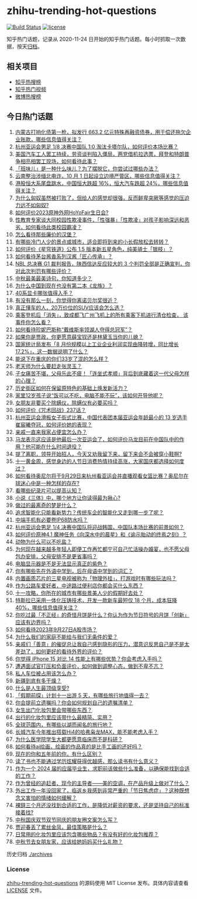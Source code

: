 # zhihu-trending-hot-questions

[![Build Status](https://github.com/justjavac/zhihu-trending-hot-questions/workflows/ci/badge.svg?branch=master)](https://github.com/justjavac/zhihu-trending-hot-questions/actions)
[![license](https://img.shields.io/github/license/justjavac/zhihu-trending-hot-questions)](https://github.com/justjavac/zhihu-trending-hot-questions/blob/master/LICENSE)

知乎热门话题，记录从 2020-11-24
日开始的知乎热门话题。每小时抓取一次数据，按天[归档](./archives)。

## 相关项目

- [知乎热搜榜](https://github.com/justjavac/zhihu-trending-top-search)
- [知乎热门视频](https://github.com/justjavac/zhihu-trending-hot-video)
- [微博热搜榜](https://github.com/justjavac/weibo-trending-hot-search)

## 今日热门话题

<!-- BEGIN -->
<!-- 最后更新时间 Thu Sep 28 2023 07:13:58 GMT+0800 (China Standard Time) -->

1. [内蒙古打响化债第一枪，拟发行 663.2 亿元特殊再融资债券，用于偿还拖欠企业账款，哪些信息值得关注？](https://www.zhihu.com/question/624007903)
1. [杭州亚运会男足 1/8 决赛中国队 1:0 淘汰卡塔尔队，如何评价本场比赛？](https://www.zhihu.com/question/624061597)
1. [美国汽车工人罢工持续，劳资谈判陷入僵局，两党借机拉选票，拜登和特朗普争相亮相罢工现场，如何看待此事？](https://www.zhihu.com/question/624072927)
1. [「班味儿」是一种什么味儿？为了摆脱它，你尝试过哪些办法？](https://www.zhihu.com/question/624051851)
1. [云南整治涉缅北电诈，10 月 1 日起设立边境严管区，哪些信息值得关注？](https://www.zhihu.com/question/623992925)
1. [港股恒大系尾盘跳水，中国恒大跌超 16%，恒大汽车跌超 24%，哪些信息值得关注？](https://www.zhihu.com/question/624008112)
1. [为什么匈奴虽然被打败了，但给人的感觉却很强，反而鲜卑突厥等感觉的压迫力远不如匈奴?](https://www.zhihu.com/question/580000542)
1. [如何评价2023原神外网HoYoFair生日会?](https://www.zhihu.com/question/623496593)
1. [性教育专家谈大同校园性欺凌事件，「性强暴」「性欺凌」对孩子影响深远和恶劣，如何看待此类校园霸凌？](https://www.zhihu.com/question/623836462)
1. [怎么看待那些廉价的汉堡？](https://www.zhihu.com/question/371528813)
1. [有哪些冷门人少的景点或城市，适合即将到来的小长假放松去转转？](https://www.zhihu.com/question/621725080)
1. [如何评价《星穹铁道》公布 1.5 版本新五星角色，纯美骑士「银枝」？](https://www.zhihu.com/question/624004451)
1. [如何看待茅台酱香系列汉酱「匠心传承」？](https://www.zhihu.com/question/623988945)
1. [NBL 总决赛 G1 裁判报告，陕西信达反应较大的 3 个判罚全部是正确宣判，你对此次判罚有哪些评价？](https://www.zhihu.com/question/623562699)
1. [中秋最美最美诗句，你知道多少？](https://www.zhihu.com/question/623980313)
1. [为什么中国到现在也没有第二本《龙族》？](https://www.zhihu.com/question/601875749)
1. [40系显卡哪张值得入手？](https://www.zhihu.com/question/610089190)
1. [有没有那么一刻，你觉得你离诺贝尔奖很近？](https://www.zhihu.com/question/622723273)
1. [真正懂车的人，20万价位的SUV应该会怎么选？](https://www.zhihu.com/question/551923646)
1. [乘客登机后「消失」，致成都飞广州飞机上的所有乘客下机进行清仓检查， 该事件你怎么看？](https://www.zhihu.com/question/623834483)
1. [如何看待珍妮巴斯称“戴维斯率领湖人夺得总冠军”？](https://www.zhihu.com/question/624000956)
1. [如果你是贾政，你更愿意薛宝钗还是林黛玉当你的儿媳？](https://www.zhihu.com/question/620311614)
1. [国家统计局发布「8 月份规模以上工业企业利润实现由降转增，同比增长 17.2%」，这一数据说明了什么？](https://www.zhihu.com/question/623981177)
1. [能说下在重庆的你们33岁了混的怎么样？](https://www.zhihu.com/question/618914564)
1. [老天师为什么要赶走张灵玉？](https://www.zhihu.com/question/318628585)
1. [子女痛苦不堪，父母乐此不疲！「连坐式孝顺」背后到底藏着这一代父母怎样的心理？](https://www.zhihu.com/question/623836607)
1. [历史街区如何在保留原特色的基础上焕发新活力？](https://www.zhihu.com/question/623850838)
1. [家里12岁孩子说“饭可以不吃，电脑不能不玩”，该如何开导他呢？](https://www.zhihu.com/question/623709273)
1. [女朋友非要买个除螨仪，除螨仪有必要买吗？](https://www.zhihu.com/question/395865187)
1. [如何评价《咒术回战》237话？](https://www.zhihu.com/question/624004407)
1. [杭州亚运会滑板女子街式比赛，中国代表团本届亚运会年龄最小的 13 岁选手崔宸曦夺冠，如何评价她的表现？](https://www.zhihu.com/question/623988394)
1. [亲戚一直来我家占便宜怎么办？](https://www.zhihu.com/question/622579956)
1. [马龙表示这应该是他最后一次亚运会了，如何评价马龙目前在中国队中的作用？他可能在什么时间退役？](https://www.zhihu.com/question/623969125)
1. [提了离职，领导开始招人，今天又劝我留下来，留下来会不会被穿小鞋啊?](https://www.zhihu.com/question/619502637)
1. [十一黄金周，感觉身边的人节日消费热情持续高涨，大家国庆都选择如何度过？](https://www.zhihu.com/question/623980740)
1. [如何看待奥尼尔将于9月29日来杭州看亚运会并直播观看女篮比赛？奥尼尔在球迷心中是一种怎样的存在?](https://www.zhihu.com/question/624032425)
1. [看哪些纪录片可以提高认知？](https://www.zhihu.com/question/599621146)
1. [小说《三体》中，哪个地方让你读得最为揪心?](https://www.zhihu.com/question/616590106)
1. [做过的最离奇的梦是什么？](https://www.zhihu.com/question/622334469)
1. [追求智能化只能看新势力？传统车企的智能化又走到哪一步了呢？](https://www.zhihu.com/question/623813502)
1. [中端手机有必要卷IP68防水吗？](https://www.zhihu.com/question/622828243)
1. [杭州亚运会男足 1/4 决赛中国队将迎战韩国，中国队本场比赛的前景如何？](https://www.zhihu.com/question/624076609)
1. [如何评价原神4.1 魔神任务《向深水中的晨星》和《谕示胎动的终焉之刻》？](https://www.zhihu.com/question/624018688)
1. [动物为什么可以不吃盐？](https://www.zhihu.com/question/288354851)
1. [为何现在越来越多年轻人即便工作再忙都宁可自己忙活操办婚宴，也不愿父母包办安排，父母安排不是更省事吗？](https://www.zhihu.com/question/623857057)
1. [电脑显示器是不是无法显示真正的紫色？](https://www.zhihu.com/question/623088518)
1. [你有哪些先在外语中学到，后在母语中学到的词汇？](https://www.zhihu.com/question/622718152)
1. [内置画质芯片的三星电视被称为「物理外挂」，打游戏时有哪些玩法吗？](https://www.zhihu.com/question/619818171)
1. [作为公路车爱好者，中途路过便利店你都会买什么东西？](https://www.zhihu.com/question/623675599)
1. [十一攻略，你所在的城市有哪些景美人少的假期好去处？](https://www.zhihu.com/question/621725134)
1. [特斯拉已采用一体化压铸技术，开发一款新车最短仅 18 个月，成本狂降 40%，哪些信息值得关注？](https://www.zhihu.com/question/623975742)
1. [你吃过最「不正经」的奇怪月饼是什么？你认为作为节日符号的月饼「创新」应该有边界吗？](https://www.zhihu.com/question/621807134)
1. [如何看待2023年9月27日A股市场？](https://www.zhihu.com/question/623972730)
1. [为什么我们的家庭不能给与我们无条件的爱？](https://www.zhihu.com/question/622760373)
1. [亲戚们「善意」的催促总让我自己感到隐形的压力，潜意识反思自己是不是太差劲了，如何更好的看待外界的评价？](https://www.zhihu.com/question/621810951)
1. [你觉得 iPhone 15 对比 14 性能上有哪些优势？你会考虑入手吗？](https://www.zhihu.com/question/622931694)
1. [遭遇面试官打压和负面评价，如何做到调整心态，做到不卑不亢？](https://www.zhihu.com/question/622555706)
1. [私人车位被占用该怎么办？](https://www.zhihu.com/question/336148009)
1. [新疆到底有多干燥？](https://www.zhihu.com/question/288783218)
1. [什么是人生最顶级享受?](https://www.zhihu.com/question/594557820)
1. [「假期前探」计划十一出游 5 天，有哪些旅行地值得一去？](https://www.zhihu.com/question/617537843)
1. [你会提前立遗嘱吗？你会如何规划自己的遗嘱清单？](https://www.zhihu.com/question/622597802)
1. [女生出门化妆包里会带哪些东西？](https://www.zhihu.com/question/622787532)
1. [出行的化妆包里应该带什么最精简、实用？](https://www.zhihu.com/question/346940751)
1. [全球范围内，有哪些以湖而闻名的旅行地？](https://www.zhihu.com/question/622787820)
1. [长城汽车今年推出搭载Hi4的哈弗枭龙MAX，能不能考虑入手？](https://www.zhihu.com/question/623132558)
1. [为什么医学院学生大都更愿意临床而不是科研？](https://www.zhihu.com/question/413437557)
1. [如何看待ai绘画，绘画的作品真的是比手工画的还好吗？](https://www.zhihu.com/question/617474959)
1. [现在的你和五年前的你，有什么区别？](https://www.zhihu.com/question/622866381)
1. [读了书也不能通过学历炫耀获得优越感，那么读书有什么意义？](https://www.zhihu.com/question/617521033)
1. [作为一个 2024 届的应届毕业生，求职前该做些什么准备，以确保能找到合适的工作？](https://www.zhihu.com/question/622549934)
1. [作为曾经的追赶者、现今的主导者——美的空调，在产品升级上做对了什么？](https://www.zhihu.com/question/623653457)
1. [外出工作一年没回家了，临返乡我感到非常严重的「节日焦虑症」？这种既想念又害怕的情绪如何缓解？](https://www.zhihu.com/question/621684243)
1. [裸辞三个月还没找到合适的工作，是降低对薪资的要求，还是坚持自己的标准接着找?](https://www.zhihu.com/question/622549901)
1. [中秋国庆双节双节同庆的朋友圈文案怎么写？](https://www.zhihu.com/question/424504972)
1. [贾迎春丢了累丝金凤，最佳策略是什么？](https://www.zhihu.com/question/623599842)
1. [日常用的化妆包里应该包含哪些物品？有没有好的化妆包推荐？](https://www.zhihu.com/question/35066968)
1. [中秋节去女朋友家，应该给她妈妈买什么礼物？](https://www.zhihu.com/question/621845756)

<!-- END -->

历史归档 [./archives](./archives)

### License

[zhihu-trending-hot-questions](https://github.com/justjavac/zhihu-trending-hot-questions)
的源码使用 MIT License 发布。具体内容请查看 [LICENSE](./LICENSE) 文件。
